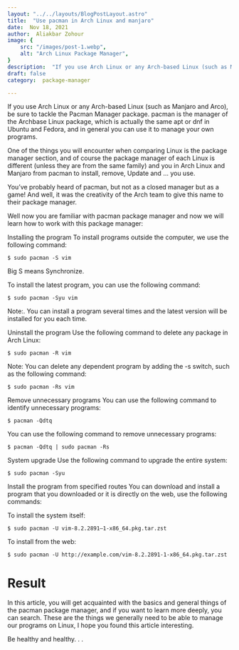 ```yaml
---
layout: "../../layouts/BlogPostLayout.astro"
title:  "Use pacman in Arch Linux and ‌manjaro"
date:  Nov 18, 2021
author:  Aliakbar Zohour
image: {
    src: "/images/post-1.webp",
    alt: "Arch Linux Package Manager",
}
description:  "If you use Arch Linux or any Arch-based Linux (such as Manjaro and Arco), be sure to tackle the Pacman Manager package."
draft: false
category:  package-manager

---
```


If you use Arch Linux or any Arch-based Linux (such as Manjaro and Arco), be sure to tackle the Pacman Manager package. pacman is the manager of the Archbase Linux package, which is actually the same apt or dnf in Ubuntu and Fedora, and in general you can use it to manage your own programs.

One of the things you will encounter when comparing Linux is the package manager section, and of course the package manager of each Linux is different (unless they are from the same family) and you in Arch Linux and Manjaro from pacman to install, remove, Update and … you use.

You’ve probably heard of pacman, but not as a closed manager but as a game! And well, it was the creativity of the Arch team to give this name to their package manager.

Well now you are familiar with pacman package manager and now we will learn how to work with this package manager:

Installing the program
To install programs outside the computer, we use the following command:

```$ sudo pacman -S vim```

Big S means Synchronize.

To install the latest program, you can use the following command:

```$ sudo pacman -Syu vim```

Note:. You can install a program several times and the latest version will be installed for you each time.

Uninstall the program
Use the following command to delete any package in Arch Linux:

```$ sudo pacman -R vim```

Note: You can delete any dependent program by adding the -s switch, such as the following command:

```$ sudo pacman -Rs vim```

Remove unnecessary programs
You can use the following command to identify unnecessary programs:

```$ pacman -Qdtq```

You can use the following command to remove unnecessary programs:

```$ pacman -Qdtq | sudo pacman -Rs```

System upgrade
Use the following command to upgrade the entire system:

```$ sudo pacman -Syu```

Install the program from specified routes
You can download and install a program that you downloaded or it is directly on the web, use the following commands:

To install the system itself:

```$ sudo pacman -U vim-8.2.2891–1-x86_64.pkg.tar.zst```

To install from the web:

```$ sudo pacman -U http://example.com/vim-8.2.2891-1-x86_64.pkg.tar.zst```

# Result
In this article, you will get acquainted with the basics and general things of the pacman package manager, and if you want to learn more deeply, you can search. These are the things we generally need to be able to manage our programs on Linux, I hope you found this article interesting.

Be healthy and healthy. . .
